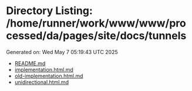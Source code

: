 # Directory Listing: /home/runner/work/www/www/processed/da/pages/site/docs/tunnels
Generated on: Wed May  7 05:19:43 UTC 2025

- [README.md](README.md)
- [implementation.html.md](implementation.html.md)
- [old-implementation.html.md](old-implementation.html.md)
- [unidirectional.html.md](unidirectional.html.md)
